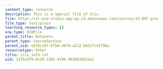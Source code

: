 ```yaml
---
content_type: resource
description: This is a special file of Iris.
file: https://ol-ocw-studio-app-qa.s3.amazonaws.com/courses/15-097-prediction-machine-learning-and-statistics-spring-2012/31f9cdf90c2815829196d63bb1081ba1_iris_info.txt
file_type: text/plain
learning_resource_types: []
ocw_type: OCWFile
parent_title: Datasets
parent_type: CourseSection
parent_uid: e276c107-67b9-4674-a212-bb217c47f9ba
resourcetype: Other
title: iris_info.txt
uid: 31f9cdf9-0c28-1582-9196-d63bb1081ba1
---
```

